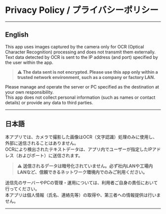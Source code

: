 # Privacy Policy / プライバシーポリシー

---
## English

This app uses images captured by the camera only for OCR (Optical Character Recognition) processing and does not transmit them externally.  
Text data detected by OCR is sent to the IP address (and port) specified by the user within the app.

> **⚠️ The data sent is not encrypted. Please use this app only within a trusted network environment, such as a company or factory LAN.**

Please manage and operate the server or PC specified as the destination at your own responsibility.  
This app does not collect personal information (such as names or contact details) or provide any data to third parties.

---
## 日本語

本アプリでは、カメラで撮影した画像はOCR（文字認識）処理のみに使用し、外部に送信されることはありません。  
OCRにより検出されたテキストデータは、アプリ内でユーザーが指定したIPアドレス（およびポート）に送信されます。

> **⚠️ 送信されるデータは暗号化されていません。必ず社内LANや工場内LANなど、信頼できるネットワーク環境内でのみご利用ください。**

送信先のサーバーやPCの管理・運用については、利用者ご自身の責任において行ってください。  
本アプリは個人情報（氏名、連絡先等）の取得や、第三者への情報提供は行いません。

---

